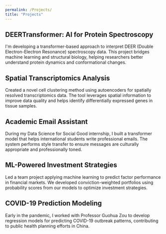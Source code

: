 ```yaml
---
permalink: /Projects/
title: "Projects"
---
```


## DEERTransformer: AI for Protein Spectroscopy
I'm developing a transformer-based approach to interpret DEER (Double Electron-Electron Resonance) spectroscopy data. This project bridges machine learning and structural biology, helping researchers better understand protein dynamics and conformational changes.

## Spatial Transcriptomics Analysis
Created a novel cell clustering method using autoencoders for spatially resolved transcriptomics data. The tool leverages spatial information to improve data quality and helps identify differentially expressed genes in tissue samples.

## Academic Email Assistant
During my Data Science for Social Good internship, I built a transformer model that helps international students write professional emails. The system performs style transfer to ensure messages are culturally appropriate and professionally toned.

## ML-Powered Investment Strategies
Led a team project applying machine learning to predict factor performance in financial markets. We developed conviction-weighted portfolios using probability scores from our models to optimize investment strategies.

## COVID-19 Prediction Modeling
Early in the pandemic, I worked with Professor Guohua Zou to develop regression models for predicting COVID-19 outbreak patterns, contributing to public health planning efforts in China.